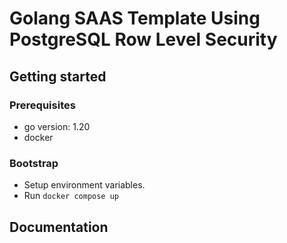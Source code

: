 # Golang SAAS Template Using PostgreSQL Row Level Security
## Getting started
### Prerequisites
* go version: 1.20
* docker

### Bootstrap
* Setup environment variables.
* Run ```docker compose up```

## Documentation